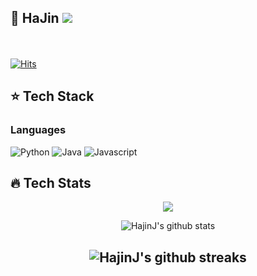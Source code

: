 ## :running: HaJin <a href="https://www.naver.com" target="_blank"> <img src="https://img.shields.io/badge/@Tech_Blog-blueviolet"></a>
<br/><br/>
[![Hits](https://hits.seeyoufarm.com/api/count/incr/badge.svg?url=https%3A%2F%2Fgithub.com%2FHajinJ&count_bg=%236AA4A7&title_bg=%23B72626&icon=googlefit.svg&icon_color=%23FFFFFF&title=Today&edge_flat=false)](https://hits.seeyoufarm.com)
## :star: Tech Stack

### Languages

![Python](https://img.shields.io/badge/Python-red)
![Java](https://img.shields.io/badge/Java-green)
![Javascript](https://img.shields.io/badge/JAVA_SCRIPT-yellow)

## :fire: Tech Stats
<div align=center>

<a href="https://opgc.me/#/users/hajinJ" target="_blank"><img src="https://api.opgc.me/githubs/users/hajinJ/tag/?theme=basic" /></a>

![HajinJ's github stats](https://github-readme-stats-git-masterrstaa-rickstaa.vercel.app/api?username=hajinJ&count_private=true&show_icons=true&theme=algolia)

![HajinJ's github streaks](https://github-readme-streak-stats.herokuapp.com/?user=hajinJ&stroke=ffffff&background=050F2C&ring=0194DD&fire=0194DD&currStreakNum=ffffff&currStreakLabel=0194DD&sideNums=ffffff&sideLabels=ffffff&dates=ffffff)
---
